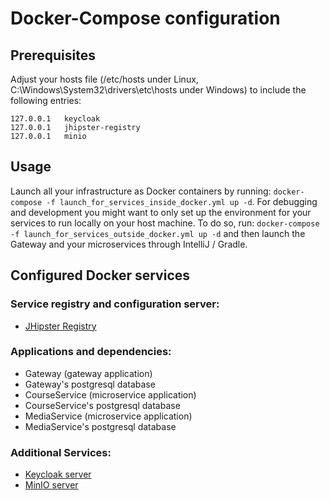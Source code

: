 # Docker-Compose configuration

## Prerequisites

Adjust your hosts file (/etc/hosts under Linux, C:\Windows\System32\drivers\etc\hosts under Windows) to include the following entries:

```
127.0.0.1	keycloak
127.0.0.1	jhipster-registry
127.0.0.1	minio

```

## Usage

Launch all your infrastructure as Docker containers by running: `docker-compose -f launch_for_services_inside_docker.yml up -d`.
For debugging and development you might want to only set up the environment for your services to run locally on your host machine.
To do so, run: `docker-compose -f launch_for_services_outside_docker.yml up -d` and then launch the Gateway and your microservices 
through IntelliJ / Gradle.

## Configured Docker services

### Service registry and configuration server:

- [JHipster Registry](http://localhost:8761)

### Applications and dependencies:

- Gateway (gateway application)
- Gateway's postgresql database
- CourseService (microservice application)
- CourseService's postgresql database
- MediaService (microservice application)
- MediaService's postgresql database

### Additional Services:

- [Keycloak server](http://localhost:9080)
- [MinIO server](http://localhost:8087)
